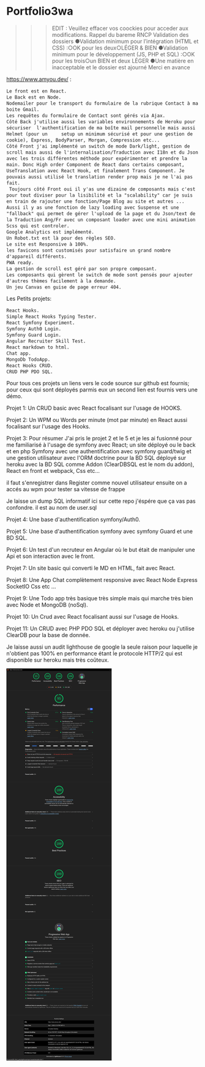 # Portfolio3wa

>>> EDIT : Veuillez effacer vos coockies pour acceder aux modifications.
Rappel du bareme RNCP Validation des dossiers
●Validation minimum pour l’intégration (HTML et CSS) :○OK pour les deux○LÉGER & BIEN
●Validation minimum pour le développement (JS, PHP et SQL) :○OK pour les trois○un BIEN et deux LÉGER
●Une matière en inacceptable et le dossier est ajourné
>Merci en avance

https://www.amyou.dev/ :

    Le front est en React.
    Le Back est en Node.
    Nodemailer pour le transport du formulaire de la rubrique Contact à ma boite Gmail.
    Les requêtes du formulaire de Contact sont gérés via Ajax.
    Côté Back j'utilise aussi les variables environnements de Heroku pour sécuriser  l'authentification de ma boîte mail personnelle mais aussi Helmet (pour un     setup un minimum sécurisé et pour une gestion de cookie), Express, BodyParser, Morgan, Compression etc...
    Côté Front j'ai implémenté un switch de mode Dark/light, gestion de scroll mais aussi de l'internalisation/Traduction avec I18n et du Json avec les trois différentes méthode pour expérimenter et prendre la main. Donc High order Component de React dans certains composant, UseTranslation avec React Hook, et finalement Trans Component. Je pouvais aussi utilisé le translation render prop mais je ne l'ai pas fait.
     Toujours côté Front oui il y'as une dizaine de composants mais c'est pour tout diviser pour la lisibilité et la "scalability" car je suis en train de rajouter une fonction/Page Blog au site et autres ...
    Aussi il y as une fonction de lazy loading avec Suspense et une "fallback" qui permet de gérer l'upload de la page et du Json/text de la Traduction Ang/Fr avec un composant loader avec une mini animation Scss qui est controler.
    Google Analytics est implémenté.
    Un Robot.txt est là pour des règles SEO.
    Le site est Responsive à 100%.
    les favicons sont customisés pour satisfaire un grand nombre d'appareil différents.
    PWA ready.
    La gestion de scroll est géré par son propre composant.
    Les composants qui gèrent le switch de mode sont pensés pour ajouter d'autres thèmes facilement à la demande.
    Un jeu Canvas en guise de page erreur 404.

Les Petits projets:

    React Hooks.
    Simple React Hooks Typing Tester.
    React Symfony Experiment.
    Symfony Auth0 Login.
    Symfony Guard Login.
    Angular Recruiter Skill Test.
    React markdown to html.
    Chat app.
    MongoDb TodoApp.
    React Hooks CRUD.
    CRUD PHP PDO SQL.

Pour tous ces projets un liens vers le code source sur github est fournis; pour ceux qui sont déployés parmis eux un second lien est fournis vers une démo.


Projet 1: Un CRUD basic avec React focalisant sur l'usage de HOOKS.

Projet 2: Un WPM ou Words per minute (mot par minute) en React aussi focalisant sur l'usage des Hooks.

Projet 3: Pour résumer J'ai pris le projet 2 et le 5 et je les ai fusionné pour me familiarisé à l'usage de symfony avec React; un site déployé ou le back et en php Symfony avec une authentification avec symfony guard/twig et une gestion utilisateur avec l'ORM doctrine pour la BD SQL déployé sur heroku avec la BD SQL comme Addon (ClearDBSQL est le nom du addon), React en front et webpack, Css etc...

il faut s'enregistrer dans Register comme nouvel utilisateur ensuite on a accés au wpm pour tester sa vitesse de frappe

Je laisse un dump SQL informatif ici sur cette repo j'éspére que ça vas pas confondre. il est au nom de user.sql

Projet 4: Une base d'authentification symfony/Auth0.

Projet 5: Une base d'authentification symfony avec symfony Guard et une BD SQL.

Projet 6: Un test d'un recruteur en Angular où le but était de manipuler une Api et son interaction avec le front.

Projet 7: Un site basic qui converti le MD en HTML, fait avec React.

Projet 8: Une App Chat complètement responsive avec React Node Express SocketIO Css etc ...

Projet 9: Une Todo app très basique très simple mais qui marche très bien avec Node et MongoDB (noSql).

Projet 10: Un Crud avec React focalisant aussi sur l'usage de Hooks.

Projet 11: Un CRUD avec PHP PDO SQL et déployer avec heroku ou j'utilise ClearDB pour la base de donnée.

Je laisse aussi un audit lighthouse de google la seule raison pour laquelle je n'obtient pas 100% en performance étant le protocole HTTP/2 qui est disponible sur heroku mais très coûteux.

![](amyouLighthouseReport.png)
